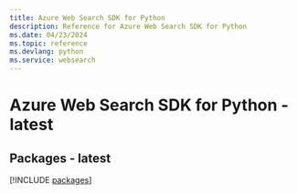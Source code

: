 ```yaml
---
title: Azure Web Search SDK for Python
description: Reference for Azure Web Search SDK for Python
ms.date: 04/23/2024
ms.topic: reference
ms.devlang: python
ms.service: websearch
---
```

# Azure Web Search SDK for Python - latest
## Packages - latest
[!INCLUDE [packages](web-search-index.md)]